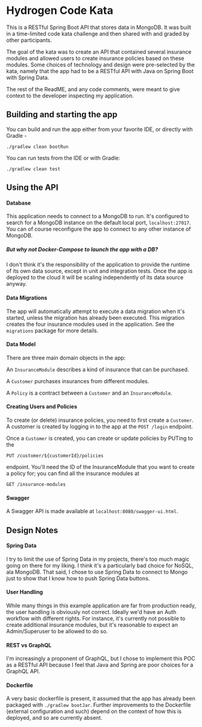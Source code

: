 # Hydrogen Code Kata

This is a RESTful Spring Boot API that stores data in MongoDB. 
It was built in a time-limited code kata challenge and then shared with and graded by other participants. 

The goal of the kata was to create an API that contained several insurance modules and allowed 
users to create insurance policies based on these modules. Some choices of technology and design were pre-selected 
by the kata, namely that the app had to be a RESTful API with Java on Spring Boot with Spring Data.

The rest of the ReadME, and any code comments, were meant to give context to the developer inspecting my application.

## Building and starting the app

You can build and run the app either from your favorite IDE, or directly with Gradle -

`./gradlew clean bootRun`

You can run tests from the IDE or with Gradle:

`./gradlew clean test`

## Using the API

#### Database

This application needs to connect to a MongoDB to run. It's configured to search for a MongoDB instance on the default 
local port, `localhost:27017`. You can of course reconfigure the app to connect to any other instance of MongoDB.

##### But why not Docker-Compose to launch the app with a DB?

I don't think it's the responsibility of the application to provide the runtime of its own data source, except in unit and 
integration tests. Once the app is deployed to the cloud it will be scaling independently of its data source anyway.

#### Data Migrations

The app will automatically attempt to execute a data migration when it's started, unless the migration has already been
executed. This migration creates the four insurance modules used in the application. See the `migrations` package for more
details.

#### Data Model

There are three main domain objects in the app:

An `InsuranceModule` describes a kind of insurance that can be purchased.

A `Customer` purchases insurances from different modules.

A `Policy` is a contract between a `Customer` and an `InsuranceModule`.

#### Creating Users and Policies

To create (or delete) insurance policies, you need to first create a `Customer`. A customer is created by logging in to the app at 
the `POST /login` endpoint.

Once a `Customer` is created, you can create or update policies by PUTing to the 

`PUT /customer/${customerId}/policies`

endpoint. You'll need the ID of the InsuranceModule that you want to create a policy for; you can find all the insurance 
modules at 

`GET /insurance-modules`

#### Swagger

A Swagger API is made available at `localhost:8080/swagger-ui.html`. 

## Design Notes

#### Spring Data

I try to limit the use of Spring Data in my projects, there's too much magic going on there for my liking.
I think it's a particularly bad choice for NoSQL, ala MongoDB. That said, I chose to use Spring Data to connect 
to Mongo just to show that I know how to push Spring Data buttons.

#### User Handling

While many things in this example application are far from production ready, the user handling is obviously not correct.
Ideally we'd have an Auth workflow with different rights. For instance, it's currently not possible to create additional
insurance modules, but it's reasonable to expect an Admin/Superuser to be allowed to do so.

#### REST vs GraphQL

I'm increasingly a proponent of GraphQL, but I chose to implement this POC as a RESTful API because I feel that Java
and Spring are poor choices for a GraphQL API.

#### Dockerfile

A very basic dockerfile is present, it assumed that the app has already been packaged with `./gradlew bootJar`. 
Further improvements to the Dockerfile (external configuration and such) depend on the context of how this is deployed,
and so are currently absent.